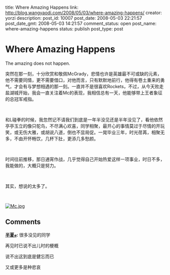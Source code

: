 title: Where Amazing Happens
link: http://blog.wangyaodi.com/2008/05/03/where-amazing-happens/
creator: yorzi
description: 
post_id: 10007
post_date: 2008-05-03 22:21:57
post_date_gmt: 2008-05-03 14:21:57
comment_status: open
post_name: where-amazing-happens
status: publish
post_type: post

# Where Amazing Happens

The amazing does not happen.

  
突然在那一刻，十分欣赏和敬佩McGrady，悲情也许是英雄最不可或缺的元素，他不需要同情，更不需要借口，对他而言，只有默默地前行，他得有卷土重来的勇气，才会有与梦想相遇的那一刻。一直并不是很喜欢Rockets，不过，从今天败走盐湖城开始，我会一直关注着Mc的表现，我相信总有一天，他能够带上王者象征的总冠军戒指。

 

和L碰拳的时候，我忽然记不请我们到底是一年半没见还是半年没见了，看他依然亭亭玉立的像只鸵鸟，不尽满心欢喜，同学相聚，最开心的事情莫过于尽情的开玩笑，或无伤大雅，或胡说八道，倒也不显局促。一晃毕业三年，时光荏苒，相聚无多，不由开怀畅饮，几杯下肚，更添几多愁颜。

 

[](http://blufiles.storage.live.com/y1pfBuKwwqlG7XV99nknlvqcdv835eOVsWPyQ4uL8oJDeL7RbOMEpKxRgvzCrZv4DgRlTGmX4qGCuY)时间往前推移，那日通宵作战，几乎觉得自己开始热爱这样一项事业，时日不多，我能做的，大概只是努力。

 

其实，想说的太多了。

[](http://blufiles.storage.live.com/y1pfBuKwwqlG7XV99nknlvqcdv835eOVsWPyQ4uL8oJDeL7RbOMEpKxRgvzCrZv4DgRlTGmX4qGCuY) 

[![Mc.jpg](http://storage.live.com/items/965972BA8A8C5C91!147:Thumbnail)](http://storage.live.com/items/965972BA8A8C5C91!147)

## Comments

**[半夏๑](#20 "2008-05-04 22:03:42"):** 很多没见的同学

再见时已说不出儿时的梗概

说不出这到底是健忘而已

又或更多是种悲哀

